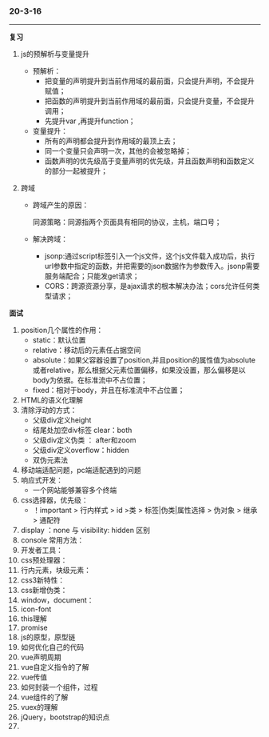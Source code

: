 ### 20-3-16

------

**复习**

1. js的预解析与变量提升

   - 预解析：
     - 把变量的声明提升到当前作用域的最前面，只会提升声明，不会提升赋值；
     - 把函数的声明提升到当前作用域的最前面，只会提升变量，不会提升调用；
     - 先提升var ,再提升function；
   - 变量提升：
     - 所有的声明都会提升到作用域的最顶上去；
     - 同一个变量只会声明一次，其他的会被忽略掉；
     - 函数声明的优先级高于变量声明的优先级，并且函数声明和函数定义的部分一起被提升；

2. 跨域

   - 跨域产生的原因：

     同源策略：同源指两个页面具有相同的协议，主机，端口号；

   - 解决跨域：

     - jsonp:通过script标签引入一个js文件，这个js文件载入成功后，执行url参数中指定的函数，并把需要的json数据作为参数传入。jsonp需要服务端配合；只能发get请求；
     - CORS：跨源资源分享，是ajax请求的根本解决办法；cors允许任何类型请求；

**面试**



1. position几个属性的作用：
   - static：默认位置
   - relative：移动后的元素任占据空间
   - absolute：如果父容器设置了position,并且position的属性值为absolute或者relative，那么根据父元素位置偏移，如果没设置，那么偏移是以body为依据。在标准流中不占位置；
   - fixed：相对于body，并且在标准流中不占位置；
2. HTML的语义化理解
3. 清除浮动的方式：
   - 父级div定义height
   -  结尾处加空div标签 clear：both
   - 父级div定义伪类 ： after和zoom
   - 父级div定义overflow：hidden
   - 双伪元素法 
4. 移动端适配问题，pc端适配遇到的问题
5. 响应式开发：
   - 一个网站能够兼容多个终端
6. css选择器，优先级：
   - ！important > 行内样式 > id >类 > 标签|伪类|属性选择 > 伪对象 > 继承 > 通配符  
7. display ：none 与 visibility: hidden 区别
8. console 常用方法：
9. 开发者工具：
10. css预处理器：
11. 行内元素，块级元素：
12. css3新特性：
13. css新增伪类：
14. window，document：
15. icon-font
16. this理解
17. promise
18. js的原型，原型链
19. 如何优化自己的代码
20. vue声明周期
21. vue自定义指令的了解
22. vue传值
23. 如何封装一个组件，过程
24. vue组件的了解
25. vuex的理解
26. jQuery，bootstrap的知识点
27. 